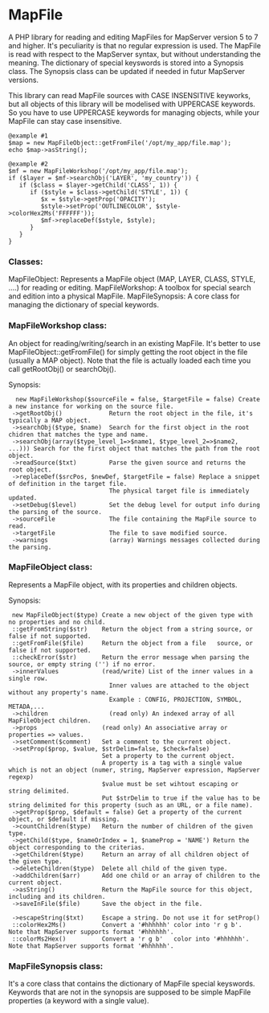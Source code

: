 # MapFile

A PHP library for reading and editing MapFiles for MapServer version 5 to 7 and higher.
It's peculiarity is that no regular expression is used. The MapFile is read with respect to
the MapServer syntax, but without understanding the meaning. The dictionary of special keyswords
is stored into a Synopsis class. The Synopsis class can be updated if needed in futur MapServer versions. 

This library can read MapFile sources with CASE INSENSITIVE keyworks, but all objects of this library will be modelised with UPPERCASE keywords.
So you have to use UPPERCASE keywords for managing objects, while your MapFile can stay case insensitive.

```
@example #1
$map = new MapFileObject::getFromFile('/opt/my_app/file.map');
echo $map->asString();

@example #2
$mf = new MapFileWorkshop('/opt/my_app/file.map');
if ($layer = $mf->searchObj('LAYER', 'my_country')) {
   if ($class = $layer->getChild('CLASS', 1)) {
      if ($style = $class->getChild('STYLE', 1)) {
         $x = $style->getProp('OPACITY');
         $style->setProp('OUTLINECOLOR', $style->colorHex2Ms('FFFFFF'));
         $mf->replaceDef($style, $style);
      }
   }
}
```

### Classes:

MapFileObject:   Represents a MapFile object (MAP, LAYER, CLASS, STYLE, ....) for reading or editing.
MapFileWorkshop: A toolbox for special search and edition into a physical MapFile.
MapFileSynopsis: A core class for managing the dictionary of special keywords.

### MapFileWorkshop class:

  An object for reading/writing/search in an existing MapFile.
  It's better to use MapFileObject::getFromFile() for simply getting the root object in the file (usually a MAP object).
  Note that the file is actually loaded each time you call getRootObj() or searchObj().
  
Synopsis:

```
  new MapFileWorkshop($sourceFile = false, $targetFile = false) Create a new instance for working on the source file.
 ->getRootObj()             Return the root object in the file, it's typically a MAP object.
 ->searchObj($type, $name)  Search for the first object in the root chidren that matches the type and name.
 ->searchObj(array($type_level_1=>$name1, $type_level_2=>$name2, ...))) Search for the first object that matches the path from the root object.
 ->readSource($txt)         Parse the given source and returns the root object.
 ->replaceDef($srcPos, $newDef, $targetFile = false) Replace a snippet of definition in the target file.
                            The physical target file is immediately updated.
 ->setDebug($level)         Set the debug level for output info during the parsing of the source.
 ->sourceFile               The file containing the MapFile source to read.
 ->targetFile               The file to save modified source.
 ->warnings                 (array) Warnings messages collected during the parsing.
```

###  MapFileObject class:

  Represents a MapFile object, with its properties and children objects.
  
Synopsis:

```
 new MapFileObject($type) Create a new object of the given type with no properties and no child.
 ::getFromString($str)    Return the object from a string source, or false if not supported.
 ::getFromFile($file)     Return the object from a file   source, or false if not supported.
 ::checkError($str)       Return the error message when parsing the source, or empty string ('') if no error.
 ->innerValues            (read/write) List of the inner values in a single row.
                            Inner values are attached to the object without any property's name.
                            Example : CONFIG, PROJECTION, SYMBOL, METADA,... 
 ->children                 (read only) An indexed array of all MapFileObject children.
 ->props                  (read only) An associative array or properties => values.
 ->setComment($comment)   Set a comment to the current object.
 ->setProp($prop, $value, $strDelim=false, $check=false)
                          Set a property to the current object.
                          A property is a tag with a single value which is not an object (numer, string, MapServer expression, MapServer regexp)
                          $value must be set wihtout escaping or string delimited.
                          Put $strDelim to true if the value has to be string delimited for this property (such as an URL, or a file name).
 ->getProp($prop, $default = false) Get a property of the current object, or $default if missing.
 ->countChildren($type)   Return the number of children of the given type.
 ->getChild($type, $nameOrIndex = 1, $nameProp = 'NAME') Return the object corresponding to the criterias.
 ->getChildren($type)     Return an array of all children object of the given type. 
 ->deleteChildren($type)  Delete all child of the given type.
 ->addChildren($arr)      Add one child or an array of children to the current object.
 ->asString()             Return the MapFile source for this object, including and its children.
 ->saveInFile($file)      Save the object in the file.

 ->escapeString($txt)     Escape a string. Do not use it for setProp()
 ::colorHex2Ms()          Convert a '#hhhhhh' color into 'r g b'.   Note that MapServer supports format '#hhhhhh'.
 ::colorMs2Hex()          Convert a 'r g b'   color into '#hhhhhh'. Note that MapServer supports format '#hhhhhh'.

```

###  MapFileSynopsis class:
 It's a core class that contains the dictionary of MapFile special keyswords.
 Keywords that are not in the synopsis are supposed to be simple MapFile properties (a keyword with a single value).

 
